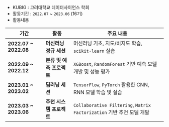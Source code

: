 
- KUBIG : 고려대학교 데이터사이언스 학회
- 활동기간 : `2022.07` ~ `2023.06` (16기)
- 활동내용

| 기간 | 활동 | 주요 내용 |
|------|-----------------|----------------------------------------------------|
| **2022.07 ~ 2022.08** | **머신러닝 정규 세션** | 머신러닝 기초, 지도/비지도 학습, `scikit-learn` 실습 |
| **2022.09 ~ 2022.12** | **분류 및 예측 프로젝트** | `XGBoost`, `RandomForest` 기반 예측 모델 개발 및 성능 평가 |
| **2023.01 ~ 2023.02** | **딥러닝 세션** | `TensorFlow`, `PyTorch` 활용한 CNN, RNN 모델 학습 및 실습 |
| **2023.03 ~ 2023.06** | **추천 시스템 프로젝트** | `Collaborative Filtering`, `Matrix Factorization` 기반 추천 모델 개발 |

